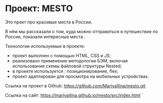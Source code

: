 # Проект: MESTO

Это прект про красивые места в России.

В нём мы рассказали о том, куда можно отправиться в путешествие по России, показали интересные места .

Технологии используемые в проекте:
+ проект выполнен с помощью  HTML, CSS и JS;
+ реализовано применение методологии БЭМ, включая использование схемы файловой структуры Nested;
+ в проекте используется : позиционирование, flex;
+ проект адаптирован для просмотра на мобильных устройствах.

Ссылка на  проект в Github:  https://github.com/MariyaIlina/mesto.git

Ссылка на сайт: https://mariyailina.github.io/mesto/src/index.html
`